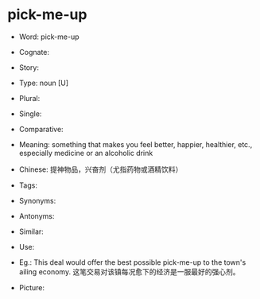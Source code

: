 # pick-me-up

- Word: pick-me-up
- Cognate: 
- Story: 

- Type: noun [U]
- Plural: 
- Single: 
- Comparative: 
- Meaning: something that makes you feel better, happier, healthier, etc., especially medicine or an alcoholic drink
- Chinese: 提神物品，兴奋剂（尤指药物或酒精饮料）
- Tags: 
- Synonyms: 
- Antonyms: 
- Similar: 
- Use: 
- Eg.: This deal would offer the best possible pick-me-up to the town's ailing economy. 这笔交易对该镇每况愈下的经济是一服最好的强心剂。
- Picture: 

